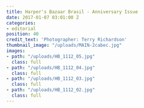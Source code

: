 ```yaml
---
title: Harper's Bazaar Brasil - Anniversary Issue
date: 2017-01-07 03:01:00 Z
categories:
- editorial
position: 40
credit_text: 'Photographer: Terry Richardson'
thumbnail_image: "/uploads/MAIN-2cabec.jpg"
images:
- path: "/uploads/HB_1112_05.jpg"
  class: full
- path: "/uploads/HB_1112_04.jpg"
  class: full
- path: "/uploads/HB_1112_03.jpg"
  class: full
- path: "/uploads/HB_1112_02.jpg"
  class: full
---
```


